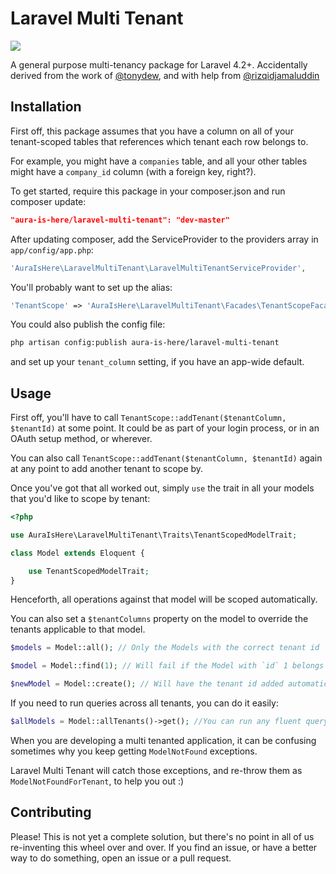 Laravel Multi Tenant
====================

![](https://travis-ci.org/AuraEQ/laravel-multi-tenant.svg?branch=master)

A general purpose multi-tenancy package for Laravel 4.2+. Accidentally derived from the work of [@tonydew](https://github.com/tonydew), and with help from [@rizqidjamaluddin](https://github.com/rizqidjamaluddin)

## Installation

First off, this package assumes that you have a column on all of your tenant-scoped tables that references which tenant each row belongs to.

For example, you might have a `companies` table, and all your other tables might have a `company_id` column (with a foreign key, right?).

To get started, require this package in your composer.json and run composer update:

```json
"aura-is-here/laravel-multi-tenant": "dev-master"
```

After updating composer, add the ServiceProvider to the providers array in `app/config/app.php`:

```php
'AuraIsHere\LaravelMultiTenant\LaravelMultiTenantServiceProvider',
```

You'll probably want to set up the alias:

```php
'TenantScope' => 'AuraIsHere\LaravelMultiTenant\Facades\TenantScopeFacade'
```

You could also publish the config file:

```bash
php artisan config:publish aura-is-here/laravel-multi-tenant
```

and set up your `tenant_column` setting, if you have an app-wide default.

## Usage

First off, you'll have to call `TenantScope::addTenant($tenantColumn, $tenantId)` at some point. It could be as part of your login process, or in an OAuth setup method, or wherever.

You can also call `TenantScope::addTenant($tenantColumn, $tenantId)` again at any point to add another tenant to scope by.

Once you've got that all worked out, simply `use` the trait in all your models that you'd like to scope by tenant:

```php
<?php

use AuraIsHere\LaravelMultiTenant\Traits\TenantScopedModelTrait;

class Model extends Eloquent {

    use TenantScopedModelTrait;
}
```

Henceforth, all operations against that model will be scoped automatically.

You can also set a `$tenantColumns` property on the model to override the tenants applicable to that model.

```php
$models = Model::all(); // Only the Models with the correct tenant id

$model = Model::find(1); // Will fail if the Model with `id` 1 belongs to a different tenant

$newModel = Model::create(); // Will have the tenant id added automatically
```

If you need to run queries across all tenants, you can do it easily:

```php
$allModels = Model::allTenants()->get(); //You can run any fluent query builder methods here, and they will not be scoped by tenant
```

When you are developing a multi tenanted application, it can be confusing sometimes why you keep getting `ModelNotFound` exceptions.

Laravel Multi Tenant will catch those exceptions, and re-throw them as `ModelNotFoundForTenant`, to help you out :)

## Contributing

Please! This is not yet a complete solution, but there's no point in all of us re-inventing this wheel over and over. If you find an issue, or have a better way to do something, open an issue or a pull request.
